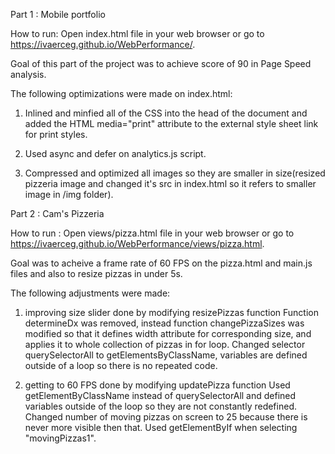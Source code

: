 Part 1 : Mobile portfolio

How to run: Open index.html file in your web browser or go to https://ivaerceg.github.io/WebPerformance/.

Goal of this part of the project was to achieve score of 90 in Page Speed analysis.

The following optimizations were made on index.html:

1) Inlined and minfied all of the CSS into the head of the document and added the HTML media="print" attribute to the external style sheet link for print styles.

2) Used async and defer on analytics.js script.

3) Compressed and optimized all images so they are smaller in size(resized pizzeria image and changed it's src in index.html so it refers to smaller image in /img folder).


Part 2 : Cam's Pizzeria

How to run : Open views/pizza.html file in your web browser or go to https://ivaerceg.github.io/WebPerformance/views/pizza.html.

Goal was to acheive a frame rate of 60 FPS on the pizza.html and main.js files and also to resize pizzas in under 5s.

The following adjustments were made:

1. improving size slider
done by modifying resizePizzas function
Function determineDx was removed, instead function changePizzaSizes was modified so that it defines width attribute for corresponding size, and applies it to whole collection of pizzas in for loop. Changed selector querySelectorAll to getElementsByClassName, variables are defined outside of a loop so there is no repeated code.

2. getting to 60 FPS
done by modifying updatePizza function
Used getElementByClassName instead of querySelectorAll and defined variables outside of the loop so they are not constantly redefined. Changed number of moving pizzas on screen to  25 because there is never more visible then that. Used getElementByIf when selecting "movingPizzas1".